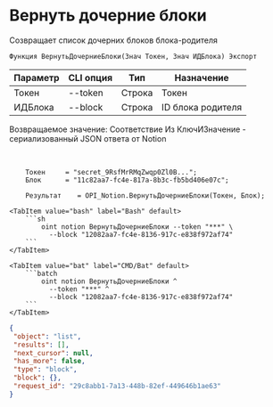 ﻿---
sidebar_position: 3
---

# Вернуть дочерние блоки
 Созвращает список дочерних блоков блока-родителя



`Функция ВернутьДочерниеБлоки(Знач Токен, Знач ИДБлока) Экспорт`

  | Параметр | CLI опция | Тип | Назначение |
  |-|-|-|-|
  | Токен | --token | Строка | Токен |
  | ИДБлока | --block | Строка | ID блока родителя |

  
  Возвращаемое значение:   Соответствие Из КлючИЗначение - сериализованный JSON ответа от Notion

<br/>




```bsl title="Пример кода"
    Токен     = "secret_9RsfMrRMqZwqp0Zl0B...";
    Блок      = "11c82aa7-fc4e-817a-8b3c-fb5bd406e07c";

    Результат    = OPI_Notion.ВернутьДочерниеБлоки(Токен, Блок);
```
    

 <Tabs>
  
    <TabItem value="bash" label="Bash" default>
        ```sh
            oint notion ВернутьДочерниеБлоки --token "***" \
              --block "12082aa7-fc4e-8136-917c-e838f972af74"
        ```
    </TabItem>
  
    <TabItem value="bat" label="CMD/Bat" default>
        ```batch
            oint notion ВернутьДочерниеБлоки ^
              --token "***" ^
              --block "12082aa7-fc4e-8136-917c-e838f972af74"
        ```
    </TabItem>
</Tabs>


```json title="Результат"
{
 "object": "list",
 "results": [],
 "next_cursor": null,
 "has_more": false,
 "type": "block",
 "block": {},
 "request_id": "29c8abb1-7a13-448b-82ef-449646b1ae63"
}
```
